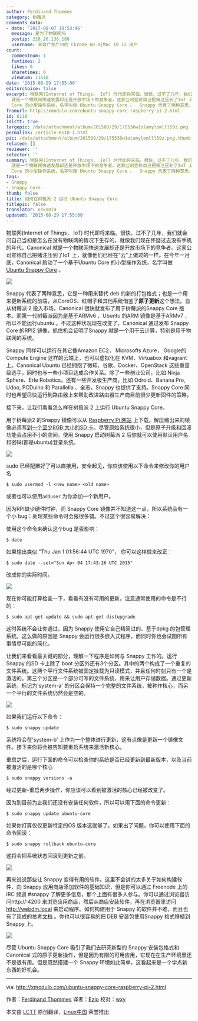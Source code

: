 ```yaml
---
author: Ferdinand Thommes
category: 树莓派
comments_data:
- date: '2017-08-07 10:53:46'
  message: 是为了物联网吗
  postip: 218.20.136.188
  username: 来自广东广州的 Chrome 60.0|Mac 10.12 用户
count:
  commentnum: 1
  favtimes: 2
  likes: 0
  sharetimes: 0
  viewnum: 11610
date: '2015-08-29 17:55:00'
editorchoice: false
excerpt: 物联网(Internet of Things， IoT) 时代即将来临。很快，过不了几年，我们就会问自己当初是怎么在没有物联网的情况下生存的，就像我们现在怀疑过去没有手机的年代。Canonical
  就是一个物联网快速发展却还是开放市场下的竞争者。这家公司宣称自己把赌注压到了IoT 上，就像他们已经在云上做过的一样。在今年一月底，Canonical 启动了一个基于Ubuntu
  Core 的小型操作系统，名字叫做 Ubuntu Snappy Core 。  Snappy 代表了两种意思，它是一种用来替代 deb 的新的打包格式；也是一个用来更新系统的前端，从CoreOS、红帽子和其他系统借鉴了原子
fromurl: http://xmodulo.com/ubuntu-snappy-core-raspberry-pi-2.html
id: 6110
islctt: true
largepic: /data/attachment/album/201508/29/175536w1olamylomlll59z.png
permalink: /article-6110-1.html
pic: /data/attachment/album/201508/29/175536w1olamylomlll59z.png.thumb.jpg
related: []
reviewer: ''
selector: ''
summary: 物联网(Internet of Things， IoT) 时代即将来临。很快，过不了几年，我们就会问自己当初是怎么在没有物联网的情况下生存的，就像我们现在怀疑过去没有手机的年代。Canonical
  就是一个物联网快速发展却还是开放市场下的竞争者。这家公司宣称自己把赌注压到了IoT 上，就像他们已经在云上做过的一样。在今年一月底，Canonical 启动了一个基于Ubuntu
  Core 的小型操作系统，名字叫做 Ubuntu Snappy Core 。  Snappy 代表了两种意思，它是一种用来替代 deb 的新的打包格式；也是一个用来更新系统的前端，从CoreOS、红帽子和其他系统借鉴了原子
tags:
- Snappy
- Snappy Core
thumb: false
title: 如何在树莓派 2 运行 Ubuntu Snappy Core
titlepic: false
translator: oska874
updated: '2015-08-29 17:55:00'
---
```


物联网(Internet of Things， IoT) 时代即将来临。很快，过不了几年，我们就会问自己当初是怎么在没有物联网的情况下生存的，就像我们现在怀疑过去没有手机的年代。Canonical 就是一个物联网快速发展却还是开放市场下的竞争者。这家公司宣称自己把赌注压到了IoT 上，就像他们已经在“云”上做过的一样。在今年一月底，Canonical 启动了一个基于Ubuntu Core 的小型操作系统，名字叫做 [Ubuntu Snappy Core](http://www.ubuntu.com/things) 。


![](/data/attachment/album/201508/29/175536w1olamylomlll59z.png)


Snappy 代表了两种意思，它是一种用来替代 deb 的新的打包格式；也是一个用来更新系统的前端，从CoreOS、红帽子和其他系统借鉴了**原子更新**这个想法。自从树莓派 2 投入市场，Canonical 很快就发布了用于树莓派的Snappy Core 版本。而第一代树莓派因为是基于ARMv6 ，Ubuntu 的ARM 镜像是基于ARMv7 ，所以不能运行ubuntu 。不过这种状况现在改变了，Canonical 通过发布 Snappy Core 的RPI2 镜像，抓住机会证明了Snappy 就是一个用于云计算，特别是用于物联网的系统。


Snappy 同样可以运行在其它像Amazon EC2， Microsofts Azure， Google的 Compute Engine 这样的云端上，也可以虚拟化在 KVM、Virtuabox 和vagrant 上。Canonical Ubuntu 已经拥抱了微软、谷歌、Docker、OpenStack 这些重量级选手，同时也与一些小项目达成合作关系。除了一些创业公司，比如 Ninja Sphere、Erle Robotics，还有一些开发板生产商，比如 Odroid、Banana Pro, Udoo, PCDuino 和 Parallella 、全志，Snappy 也提供了支持。Snappy Core 同时也希望尽快运行到路由器上来帮助改进路由器生产商目前很少更新固件的策略。


接下来，让我们看看怎么样在树莓派 2 上运行 Ubuntu Snappy Core。


用于树莓派2 的Snappy 镜像可以从 [Raspberry Pi 网站](http://www.raspberrypi.org/downloads/) 上下载。解压缩出来的镜像必须[写到一个至少8GB 大小的SD 卡](http://xmodulo.com/write-raspberry-pi-image-sd-card.html)。尽管原始系统很小，但是原子升级和回滚功能会占用不小的空间。使用 Snappy 启动树莓派 2 后你就可以使用默认用户名和密码(都是ubuntu)登录系统。


![](/data/attachment/album/201508/29/175540t53log6w3bvlh3em.jpg)


sudo 已经配置好了可以直接用，安全起见，你应该使用以下命令来修改你的用户名



```
$ sudo usermod -l <new name> <old name> 

```

或者也可以使用`adduser` 为你添加一个新用户。


因为RPI缺少硬件时钟，而 Snappy Core 镜像并不知道这一点，所以系统会有一个小 bug：处理某些命令时会报很多错。不过这个很容易解决：


使用这个命令来确认这个bug 是否影响：



```
$ date 

```

如果输出类似 "Thu Jan 1 01:56:44 UTC 1970"， 你可以这样做来改正：



```
$ sudo date --set="Sun Apr 04 17:43:26 UTC 2015" 

```

改成你的实际时间。


![](/data/attachment/album/201508/29/175543b4q2tv1iiqwvvntc.jpg)


现在你可能打算检查一下，看看有没有可用的更新。注意通常使用的命令是不行的：



```
$ sudo apt-get update && sudo apt-get distupgrade 

```

这时系统不会让你通过，因为 Snappy 使用它自己精简过的、基于dpkg 的包管理系统。这么做的原因是 Snappy 会运行很多嵌入式程序，而同时你也会试图所有事情尽可能的简化。


让我们来看看最关键的部分，理解一下程序是如何与 Snappy 工作的。运行 Snappy 的SD 卡上除了 boot 分区外还有3个分区。其中的两个构成了一个重复的文件系统。这两个平行文件系统被固定挂载为只读模式，并且任何时刻只有一个是激活的。第三个分区是一个部分可写的文件系统，用来让用户存储数据。通过更新系统，标记为'system-a' 的分区会保持一个完整的文件系统，被称作核心，而另一个平行的文件系统仍然会是空的。


![](/data/attachment/album/201508/29/175543ek4k7b4z0mbuzmpz.jpg)


如果我们运行以下命令：



```
$ sudo snappy update

```

系统将会在'system-b' 上作为一个整体进行更新，这有点像是更新一个镜像文件。接下来你将会被告知要重启系统来激活新核心。


重启之后，运行下面的命令可以检查你的系统是否已经更新到最新版本，以及当前被激活的是哪个核心



```
$ sudo snappy versions -a 

```

经过更新-重启两步操作，你应该可以看到被激活的核心已经被改变了。


因为到目前为止我们还没有安装任何软件，所以可以用下面的命令更新：



```
$ sudo snappy update ubuntu-core

```

如果你打算仅仅更新特定的OS 版本这就够了。如果出了问题，你可以使用下面的命令回滚：



```
$ sudo snappy rollback ubuntu-core

```

这将会把系统状态回滚到更新之前。


![](/data/attachment/album/201508/29/175544g0ewl0gq802eziwd.jpg)


再来说说那些让 Snappy 变得有用的软件。这里不会讲的太多关于如何构建软件、向 Snappy 应用商店添加软件的基础知识，但是你可以通过 Freenode 上的IRC 频道 #snappy 了解更多信息，那个上面有很多人参与。你可以通过浏览器访问http://<ip-address>:4200 来浏览应用商店，然后从商店安装软件，再在浏览器里访问 <http://webdm.local> 来启动程序。如何构建用于 Snappy 的软件并不难，而且也有了现成的[参考文档](https://developer.ubuntu.com/en/snappy/) 。你也可以很容易的把 DEB 安装包使用Snappy 格式移植到Snappy 上。


![](/data/attachment/album/201508/29/175544t00of5mbp6nzdyb6.jpg)


尽管 Ubuntu Snappy Core 吸引了我们去研究新型的 Snappy 安装包格式和 Canonical 式的原子更新操作，但是因为有限的可用应用，它现在在生产环境里还不是很有用。但是既然搭建一个 Snappy 环境如此简单，这看起来是一个学点新东西的好机会。




---


via: <http://xmodulo.com/ubuntu-snappy-core-raspberry-pi-2.html>


作者：[Ferdinand Thommes](http://xmodulo.com/author/ferdinand) 译者：[Ezio](https://github.com/oska874) 校对：[wxy](https://github.com/wxy)


本文由 [LCTT](https://github.com/LCTT/TranslateProject) 原创翻译，[Linux中国](http://linux.cn/) 荣誉推出